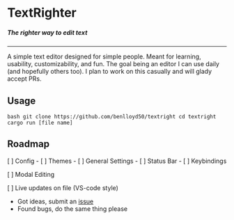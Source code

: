 # TextRighter
##### The righter way to edit text
---

A simple text editor designed for simple people. 
Meant for learning, usability, customizability, and fun. 
The goal being an editor I can use daily (and hopefully others too).
I plan to work on this casually and will glady accept PRs.

## Usage

`bash
git clone https://github.com/benlloyd50/textright
cd textright 
cargo run [file name]
`


## Roadmap

[ ] Config
    - [ ] Themes
    - [ ] General Settings
    - [ ] Status Bar
    - [ ] Keybindings

[ ] Modal Editing

[ ] Live updates on file (VS-code style)

- Got ideas, submit an [issue](https://github.com/benlloyd50/textright/issues/new)
- Found bugs, do the same thing please
